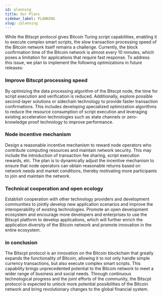 ```yaml
---
id: planning 
title: Our Plans
sidebar_label: PLANNING 
slug: /planning
--- 
```



While the Bitscpt protocol gives Bitcoin Turing script capabilities, enabling it to execute complex smart scripts, the slow transaction processing speed of the Bitcoin network itself remains a challenge. Currently, the block confirmation time of the Bitcoin network is almost every 10 minutes, which poses a limitation for applications that require fast response. To address this issue, we plan to implement the following optimizations in future releases:


### Improve Bitscpt processing speed
By optimizing the data processing algorithm of the Bitscpt node, the time for script execution and verification is reduced. Additionally, explore possible second-layer solutions or sidechain technology to provide faster transaction confirmations. This includes developing specialized optimization algorithms to reduce the resource consumption of script execution and leveraging existing acceleration technologies such as state channels or zero-knowledge proof technology to improve performance.

### Node incentive mechanism
Design a reasonable incentive mechanism to reward node operators who contribute computing resources and maintain network security. This may include the introduction of transaction fee sharing, script execution rewards, etc. The plan is to dynamically adjust the incentive mechanism to ensure that node operators can obtain reasonable returns based on network needs and market conditions, thereby motivating more participants to join and maintain the network.

### Technical cooperation and open ecology
Establish cooperation with other technology providers and development communities to jointly develop new application scenarios and improve the interoperability of existing technologies. Promote an open development ecosystem and encourage more developers and enterprises to use the Bitscpt platform to develop applications, which will further enrich the application diversity of the Bitcoin network and promote innovation in the entire ecosystem.

### in conclusion
The Bitscpt protocol is an innovation on the Bitcoin blockchain that greatly expands the functionality of Bitcoin, allowing it to not only handle simple currency transactions, but also execute complex smart scripts. This capability brings unprecedented potential to the Bitcoin network to meet a wider range of business and social needs. Through continuous technological progress and the joint efforts of the community, the Bitscpt protocol is expected to unlock more potential possibilities of the Bitcoin network and bring revolutionary changes to the global financial system.